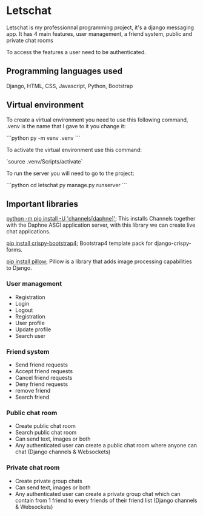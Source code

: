 <h1>Letschat</h1>
<p>Letschat is my professionnal programming project, it's a django messaging app. It has 4 main features, user management, a friend system, public and private chat rooms </p>
<p>To access the features a user need to be authenticated. </p>
<h2>Programming languages used</h2>
<p>Django, HTML, CSS, Javascript, Python, Bootstrap</p>
<h2>Virtual environment</h2>
<p>To create a virtual environment you need to use this following command, .venv is the name that I gave to it you change it:</p>
```python
py -m venv .venv
```
<p>To activate the virtual environment use this command:</p>
`source .venv/Scripts/activate`
<p>To run the server you will need to go to the project:</p>
```python
cd letschat 
py manage.py runserver 
```
<h2>Important libraries</h2> 
<p><a href="https://channels.readthedocs.io/en/latest/installation.html">python -m pip install -U 'channels[daphne]'</a>; This installs Channels together with the Daphne ASGI application server, with this library we can create live chat applications. </p>
<p><a href="https://pypi.org/project/crispy-bootstrap4/">pip install crispy-bootstrap4</a>; Bootstrap4 template pack for django-crispy-forms.</p>
<p><a href="https://pypi.org/project/pillow/">pip install pillow</a>; Pillow is a library that adds image processing capabilities to Django. </p>
<h3>User management</h3>
<ul>
  <li>Registration</li>
  <li>Login</li>
  <li>Logout</li>
  <li>Registration</li>
  <li>User profile</li>
  <li>Update profile</li>
  <li>Search user</li>
</ul>
<h3>Friend system</h3>
<ul>
  <li>Send friend requests</li>
  <li>Accept friend requests</li>
  <li>Cancel friend requests</li>
  <li>Deny friend requests</li>
  <li>remove friend</li>
  <li>Search friend</li>
</ul>
<h3>Public chat room</h3>
<ul>
  <li>Create public chat room</li>
  <li>Search public chat room</li>
  <li>Can send text, images or both</li>
  <li>Any authenticated user can create a public chat room where anyone can chat (Django channels & Websockets)</li>
</ul>
<h3>Private chat room</h3>
<ul>
  <li>Create private group chats</li>
  <li>Can send text, images or both</li>
  <li>Any authenticated user can create a private group chat which can contain from 1 friend to every friends of their friend list (Django channels & Websockets)</li>
</ul>
</hr>
